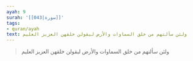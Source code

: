 ```yaml
---
ayah: 9
surah: '[[043|سورة]]'
tags:
- quran/ayah
text: ولئن سألتهم من خلق السماوات والأرض ليقولن خلقهن العزيز العليم
---
```

> ولئن سألتهم من خلق السماوات والأرض ليقولن خلقهن العزيز العليم
